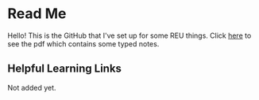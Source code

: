 
# Read Me

Hello! This is the GitHub that I've set up for some REU things. Click [here](https://github.com/scawteedawg/echtREU2024Notes/blob/master/classnotes/echtreu24notes.pdf) to see the pdf which contains some typed notes.

## Helpful Learning Links

Not added yet.
